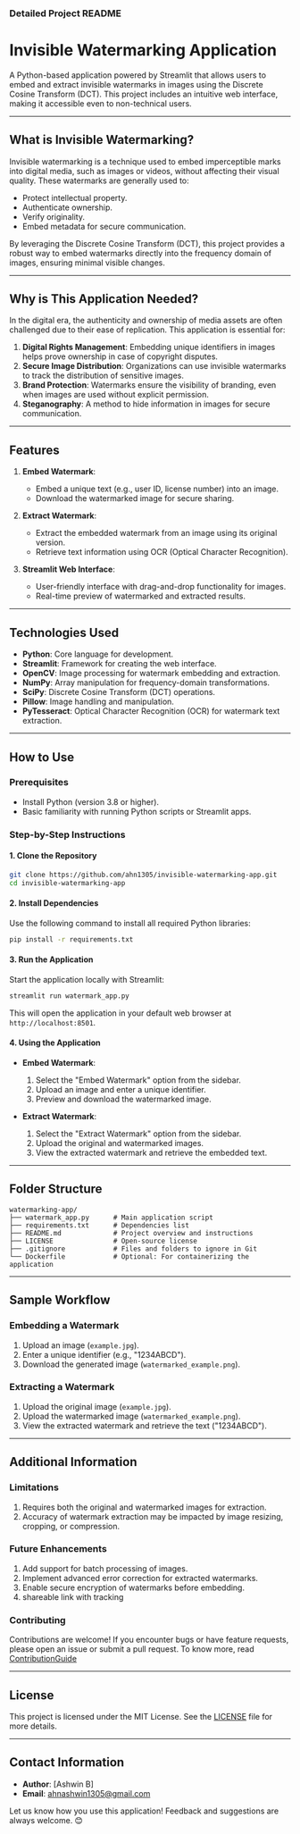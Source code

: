 ### **Detailed Project README**

# **Invisible Watermarking Application**

A Python-based application powered by Streamlit that allows users to embed and extract invisible watermarks in images using the Discrete Cosine Transform (DCT). This project includes an intuitive web interface, making it accessible even to non-technical users.

---

## **What is Invisible Watermarking?**

Invisible watermarking is a technique used to embed imperceptible marks into digital media, such as images or videos, without affecting their visual quality. These watermarks are generally used to:

- Protect intellectual property.
- Authenticate ownership.
- Verify originality.
- Embed metadata for secure communication.

By leveraging the Discrete Cosine Transform (DCT), this project provides a robust way to embed watermarks directly into the frequency domain of images, ensuring minimal visible changes.

---

## **Why is This Application Needed?**

In the digital era, the authenticity and ownership of media assets are often challenged due to their ease of replication. This application is essential for:

1. **Digital Rights Management**: Embedding unique identifiers in images helps prove ownership in case of copyright disputes.
2. **Secure Image Distribution**: Organizations can use invisible watermarks to track the distribution of sensitive images.
3. **Brand Protection**: Watermarks ensure the visibility of branding, even when images are used without explicit permission.
4. **Steganography**: A method to hide information in images for secure communication.

---

## **Features**

1. **Embed Watermark**:
   - Embed a unique text (e.g., user ID, license number) into an image.
   - Download the watermarked image for secure sharing.

2. **Extract Watermark**:
   - Extract the embedded watermark from an image using its original version.
   - Retrieve text information using OCR (Optical Character Recognition).

3. **Streamlit Web Interface**:
   - User-friendly interface with drag-and-drop functionality for images.
   - Real-time preview of watermarked and extracted results.

---

## **Technologies Used**

- **Python**: Core language for development.
- **Streamlit**: Framework for creating the web interface.
- **OpenCV**: Image processing for watermark embedding and extraction.
- **NumPy**: Array manipulation for frequency-domain transformations.
- **SciPy**: Discrete Cosine Transform (DCT) operations.
- **Pillow**: Image handling and manipulation.
- **PyTesseract**: Optical Character Recognition (OCR) for watermark text extraction.

---

## **How to Use**

### **Prerequisites**

- Install Python (version 3.8 or higher).
- Basic familiarity with running Python scripts or Streamlit apps.

### **Step-by-Step Instructions**

#### **1. Clone the Repository**

```bash
git clone https://github.com/ahn1305/invisible-watermarking-app.git
cd invisible-watermarking-app
```

#### **2. Install Dependencies**

Use the following command to install all required Python libraries:

```bash
pip install -r requirements.txt
```

#### **3. Run the Application**

Start the application locally with Streamlit:

```bash
streamlit run watermark_app.py
```

This will open the application in your default web browser at `http://localhost:8501`.

#### **4. Using the Application**

- **Embed Watermark**:
  1. Select the "Embed Watermark" option from the sidebar.
  2. Upload an image and enter a unique identifier.
  3. Preview and download the watermarked image.

- **Extract Watermark**:
  1. Select the "Extract Watermark" option from the sidebar.
  2. Upload the original and watermarked images.
  3. View the extracted watermark and retrieve the embedded text.

---

## **Folder Structure**

```plaintext
watermarking-app/
├── watermark_app.py      # Main application script
├── requirements.txt      # Dependencies list
├── README.md             # Project overview and instructions
├── LICENSE               # Open-source license
├── .gitignore            # Files and folders to ignore in Git
└── Dockerfile            # Optional: For containerizing the application
```

---

## **Sample Workflow**

### **Embedding a Watermark**
1. Upload an image (`example.jpg`).
2. Enter a unique identifier (e.g., "1234ABCD").
3. Download the generated image (`watermarked_example.png`).

### **Extracting a Watermark**
1. Upload the original image (`example.jpg`).
2. Upload the watermarked image (`watermarked_example.png`).
3. View the extracted watermark and retrieve the text ("1234ABCD").

---

## **Additional Information**

### **Limitations**
1. Requires both the original and watermarked images for extraction.
2. Accuracy of watermark extraction may be impacted by image resizing, cropping, or compression.

### **Future Enhancements**
1. Add support for batch processing of images.
2. Implement advanced error correction for extracted watermarks.
3. Enable secure encryption of watermarks before embedding.
4. shareable link with tracking

### **Contributing**
Contributions are welcome! If you encounter bugs or have feature requests, please open an issue or submit a pull request.
To know more, read [ContributionGuide](ContributionGuide.md)

---

## **License**

This project is licensed under the MIT License. See the [LICENSE](LICENSE) file for more details.

---

## **Contact Information**

- **Author**: [Ashwin B]
- **Email**: ahnashwin1305@gmail.com

Let us know how you use this application! Feedback and suggestions are always welcome. 😊